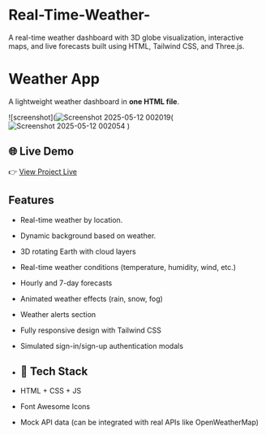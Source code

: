 # Real-Time-Weather-
A real-time weather dashboard with 3D globe visualization, interactive maps, and live forecasts built using HTML, Tailwind CSS, and Three.js.

# Weather App 
A lightweight weather dashboard in **one HTML file**.  

![screenshot](![Screenshot 2025-05-12 002019](https://github.com/user-attachments/assets/29654721-f5fc-4716-be53-3c77b5b0aafb)(![Screenshot 2025-05-12 002054](https://github.com/user-attachments/assets/f3243eb0-c06d-4218-84d8-193750be8c5a)
)

## 🌐 Live Demo
👉 [View Project Live](https://arbaz2227.github.io/Real-Time-Weather-/)

## Features  
- Real-time weather by location.  
- Dynamic background based on weather.  
- 3D rotating Earth with cloud layers
- Real-time weather conditions (temperature, humidity, wind, etc.)
- Hourly and 7-day forecasts
- Animated weather effects (rain, snow, fog)
- Weather alerts section
- Fully responsive design with Tailwind CSS
- Simulated sign-in/sign-up authentication modals
  
- ## 🔧 Tech Stack

- HTML + CSS + JS
- Font Awesome Icons
- Mock API data (can be integrated with real APIs like OpenWeatherMap)
